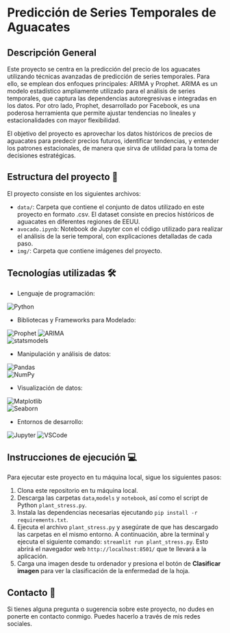 # Predicción de Series Temporales de Aguacates

## Descripción General

Este proyecto se centra en la predicción del precio de los aguacates utilizando técnicas avanzadas de predicción de series temporales. Para ello, se emplean dos enfoques principales: ARIMA y Prophet. ARIMA es un modelo estadístico ampliamente utilizado para el análisis de series temporales, que captura las dependencias autoregresivas e integradas en los datos. Por otro lado, Prophet, desarrollado por Facebook, es una poderosa herramienta que permite ajustar tendencias no lineales y estacionalidades con mayor flexibilidad.

El objetivo del proyecto es aprovechar los datos históricos de precios de aguacates para predecir precios futuros, identificar tendencias, y entender los patrones estacionales, de manera que sirva de utilidad para la toma de decisiones estratégicas.

## Estructura del proyecto 📂

El proyecto consiste en los siguientes archivos:

- ``data/``: Carpeta que contiene el conjunto de datos utilizado en este proyecto en formato .csv. El dataset consiste en precios históricos de aguacates en diferentes regiones de EEUU.
- ``avocado.ipynb``: Notebook de Jupyter con el código utilizado para realizar el análisis de la serie temporal, con explicaciones detalladas de cada paso.
- ``img/``: Carpeta que contiene imágenes del proyecto.

## Tecnologías utilizadas 🛠️

- Lenguaje de programación:

![Python](https://img.shields.io/badge/Python-3776AB?style=for-the-badge&logo=python&logoColor=white)
- Bibliotecas y Frameworks para Modelado:

![Prophet](https://img.shields.io/badge/Prophet-3776AB?style=for-the-badge&logo=python&logoColor=white) 
![ARIMA](https://img.shields.io/badge/ARIMA-007D3C?style=for-the-badge&logo=python&logoColor=white)  
![statsmodels](https://img.shields.io/badge/statsmodels-3776AB?style=for-the-badge&logo=python&logoColor=white)
- Manipulación y análisis de datos:

![Pandas](https://img.shields.io/badge/Pandas-150458?style=for-the-badge&logo=pandas&logoColor=white)  
![NumPy](https://img.shields.io/badge/NumPy-013243?style=for-the-badge&logo=numpy&logoColor=white)
- Visualización de datos:

![Matplotlib](https://img.shields.io/badge/Matplotlib-007ACC?style=for-the-badge&logo=python&logoColor=white)  
![Seaborn](https://img.shields.io/badge/Seaborn-3776AB?style=for-the-badge&logo=python&logoColor=white)  
- Entornos de desarrollo:

![Jupyter](https://img.shields.io/badge/Jupyter-F37626?style=for-the-badge&logo=jupyter&logoColor=white)
![VSCode](https://img.shields.io/badge/VS%20Code-007ACC?style=for-the-badge&logo=visual-studio-code&logoColor=white)

## Instrucciones de ejecución 💻
Para ejecutar este proyecto en tu máquina local, sigue los siguientes pasos:

1. Clona este repositorio en tu máquina local.
2. Descarga las carpetas ``data``,``models`` y ``notebook``, así como el script de Python ``plant_stress.py``.
3. Instala las dependencias necesarias ejecutando ``pip install -r requirements.txt``.
4. Ejecuta el archivo ``plant_stress.py`` y asegúrate de que has descargado las carpetas en el mismo entorno. A continuación, abre la terminal y ejecuta el siguiente comando: ``streamlit run plant_stress.py``. Esto abrirá el navegador web ``http://localhost:8501/`` que te llevará a la aplicación.
5. Carga una imagen desde tu ordenador y presiona el botón de **Clasificar imagen** para ver la clasificación de la enfermedad de la hoja. 

## Contacto 📧
Si tienes alguna pregunta o sugerencia sobre este proyecto, no dudes en ponerte en contacto conmigo. Puedes hacerlo a través de mis redes sociales.